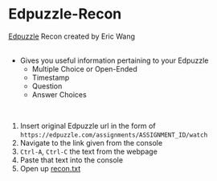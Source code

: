 # Edpuzzle-Recon
[Edpuzzle](https://edpuzzle.com) Recon created by Eric Wang  
<br>

- Gives you useful information pertaining to your Edpuzzle  
    - Multiple Choice or Open-Ended  
    - Timestamp  
    - Question  
    - Answer Choices  

<br>

1. Insert original Edpuzzle url in the form of `https://edpuzzle.com/assignments/ASSIGNMENT_ID/watch`  
2. Navigate to the link given from the console  
3. `Ctrl-A`, `Ctrl-C` the text from the webpage  
4. Paste that text into the console  
5. Open up [recon.txt](recon.txt)  
